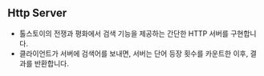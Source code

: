 ## Http Server 
- 톨스토이의 전쟁과 평화에서 검색 기능을 제공하는 간단한 HTTP 서버를 구현합니다.
- 클라이언트가 서버에 검색어를 보내면, 서버는 단어 등장 횟수를 카운트한 이후, 결과를 반환합니다.


